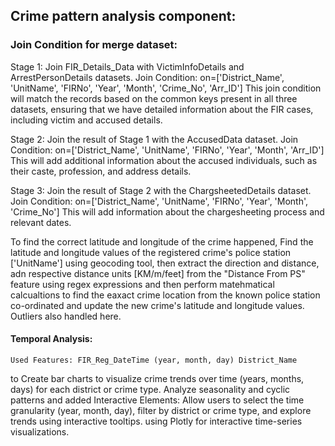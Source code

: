 ## Crime pattern analysis component:

### Join Condition for merge dataset:

Stage 1: Join FIR_Details_Data with VictimInfoDetails and ArrestPersonDetails datasets. Join Condition: on=['District_Name', 'UnitName', 'FIRNo', 'Year', 'Month', 'Crime_No', 'Arr_ID'] This join condition will match the records based on the common keys present in all three datasets, ensuring that we have detailed information about the FIR cases, including victim and accused details.

Stage 2: Join the result of Stage 1 with the AccusedData dataset. Join Condition: on=['District_Name', 'UnitName', 'FIRNo', 'Year', 'Month', 'Arr_ID'] This will add additional information about the accused individuals, such as their caste, profession, and address details.

Stage 3: Join the result of Stage 2 with the ChargsheetedDetails dataset. Join Condition: on=['District_Name', 'UnitName', 'FIRNo', 'Year', 'Month', 'Crime_No'] This will add information about the chargesheeting process and relevant dates.



To find the correct latitude and longitude of the crime happened,
    Find the latitude and longitude values of the registered crime's police station ['UnitName'] using geocoding tool, then extract the direction and distance, adn respective distance units [KM/m/feet] from the "Distance From PS" feature using regex expressions and then perform matehmatical calcualtions to find the eaxact crime location from the known police station co-ordinated and update the new crime's latitude and longitude values. Outliers also handled here.

#### Temporal Analysis:
    Used Features: FIR_Reg_DateTime (year, month, day) District_Name
to Create  bar charts to visualize crime trends over time (years, months, days) for each district or crime type. Analyze seasonality and cyclic patterns and added 
Interactive Elements: Allow users to select the time granularity (year, month, day), filter by district or crime type, and explore trends using interactive tooltips.
using Plotly for interactive time-series visualizations.